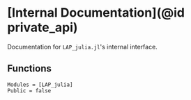 # [Internal Documentation](@id private_api)

Documentation for `LAP_julia.jl`'s internal interface.

## Functions

```@autodocs
Modules = [LAP_julia]
Public = false
```

